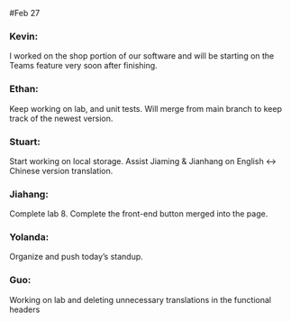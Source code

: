 #Feb 27

### Kevin:
I worked on the shop portion of our software and will be starting on the Teams feature very soon after finishing.

### Ethan:
Keep working on lab, and unit tests. Will merge from main branch to keep track of the newest version.

### Stuart:
Start working on local storage. Assist Jiaming & Jianhang on English <-> Chinese version translation.

### Jiahang:
Complete lab 8. Complete the front-end button merged into the page.

### Yolanda:
Organize and push today’s standup.

### Guo:
Working on lab and deleting unnecessary translations in the functional headers

